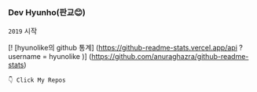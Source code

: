 ### Dev Hyunho(판교😊)

`2019` 시작

[! [hyunolike의 github 통계] (https://github-readme-stats.vercel.app/api ? username = hyunolike )] (https://github.com/anuraghazra/github-readme-stats)




`👇 Click My Repos`


<!--
**hyunolike/hyunolike** is a ✨ _special_ ✨ repository because its `README.md` (this file) appears on your GitHub profile.

Here are some ideas to get you started:

- 🔭 I’m currently working on ...
- 🌱 I’m currently learning ...
- 👯 I’m looking to collaborate on ...
- 🤔 I’m looking for help with ...
- 💬 Ask me about ...
- 📫 How to reach me: ...
- 😄 Pronouns: ...
- ⚡ Fun fact: ...
-->
